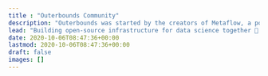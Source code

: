 ```yaml
---
title : "Outerbounds Community"
description: "Outerbounds was started by the creators of Metaflow, a popular productivity tool for Data Science."
lead: "Building open-source infrastructure for data science together 🙌 Started by the creators of Metaflow, a framework used by the most productive data science organizations."
date: 2020-10-06T08:47:36+00:00
lastmod: 2020-10-06T08:47:36+00:00
draft: false
images: []
---
```

